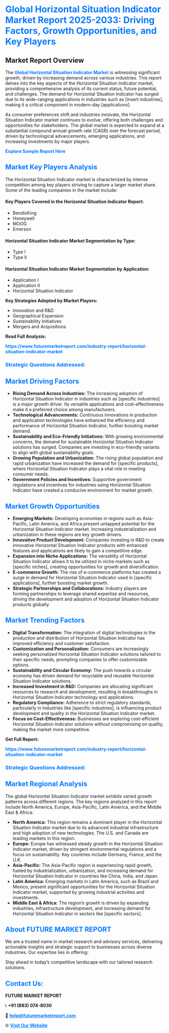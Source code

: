 <h1 style="color: #007BFF;">Global Horizontal Situation Indicator Market Report 2025-2033: Driving Factors, Growth Opportunities, and Key Players</h1>

<section id="overview">
<h2>Market Report Overview</h2>
<p>The <a href="https://www.futuremarketreport.com/industry-report/horizontal-situation-indicator-market" style="color: #007BFF; text-decoration: none;"><strong>Global Horizontal Situation Indicator Market</strong></a> is witnessing significant growth, driven by increasing demand across various industries. This report delves into the key aspects of the Horizontal Situation Indicator market, providing a comprehensive analysis of its current status, future potential, and challenges. The demand for Horizontal Situation Indicator has surged due to its wide-ranging applications in industries such as [insert industries], making it a critical component in modern-day [applications].</p>
<p>As consumer preferences shift and industries innovate, the Horizontal Situation Indicator market continues to evolve, offering both challenges and opportunities for stakeholders. The global market is expected to expand at a substantial compound annual growth rate (CAGR) over the forecast period, driven by technological advancements, emerging applications, and increasing investments by major players.</p>
</section>

<section id="overview">
<p><a href="https://www.futuremarketreport.com/request-sample/reportId=110980" style="color: #007BFF; text-decoration: none;"><strong>Explore Sample Report Here</strong></a></p>
</section>

<section id="key-players">
<h2 style="color: #007BFF;">Market Key Players Analysis</h2>
<p>The Horizontal Situation Indicator market is characterized by intense competition among key players striving to capture a larger market share. Some of the leading companies in the market include:</p>
<h4>Key Players Covered in the Horizontal Situation Indicator Report:</h4>
<ul><li>BendixKing</li><li>Honeywell</li><li>MOOG</li><li>Emerson</li></ul>
<h4>Horizontal Situation Indicator Market Segmentation by Type:</h4>
<ul><li>Type I</li><li>Type II</li></ul>

<h4>Horizontal Situation Indicator Market Segmentation by Application:</h4>
<ul><li>Application I</li><li>Application II</li><li>Horizontal Situation Indicator</li></ul>
<p><strong>Key Strategies Adopted by Market Players:</strong></p>
<ul>
<li>Innovation and R&D</li>
<li>Geographical Expansion</li>
<li>Sustainability Initiatives</li>
<li>Mergers and Acquisitions</li>
</ul>
</section>

<section>
<p><strong>Read Full Analysis: </strong></p><a href="https://www.futuremarketreport.com/industry-report/horizontal-situation-indicator-market" style="color: #007BFF; text-decoration: none;"><strong>https://www.futuremarketreport.com/industry-report/horizontal-situation-indicator-market</strong></a>
<h3 style="color: #007BFF;">Strategic Questions Addressed:</h3>
</section>

<section id="driving-factors">
<h2 style="color: #007BFF;">Market Driving Factors</h2>
<ul>
<li><strong>Rising Demand Across Industries:</strong> The increasing adoption of Horizontal Situation Indicator in industries such as [specific industries] is a major growth driver. Its versatile applications and cost-effectiveness make it a preferred choice among manufacturers.</li>
<li><strong>Technological Advancements:</strong> Continuous innovations in production and application technologies have enhanced the efficiency and performance of Horizontal Situation Indicator, further boosting market demand.</li>
<li><strong>Sustainability and Eco-Friendly Initiatives:</strong> With growing environmental concerns, the demand for sustainable Horizontal Situation Indicator solutions has surged. Companies are investing in eco-friendly variants to align with global sustainability goals.</li>
<li><strong>Growing Population and Urbanization:</strong> The rising global population and rapid urbanization have increased the demand for [specific products], where Horizontal Situation Indicator plays a vital role in meeting consumer needs.</li>
<li><strong>Government Policies and Incentives:</strong> Supportive government regulations and incentives for industries using Horizontal Situation Indicator have created a conducive environment for market growth.</li>
</ul>
</section>

<section id="growth-opportunities">
<h2 style="color: #007BFF;">Market Growth Opportunities</h2>
<ul>
<li><strong>Emerging Markets:</strong> Developing economies in regions such as Asia-Pacific, Latin America, and Africa present untapped potential for the Horizontal Situation Indicator market. Increasing industrialization and urbanization in these regions are key growth drivers.</li>
<li><strong>Innovative Product Development:</strong> Companies investing in R&D to create innovative Horizontal Situation Indicator products with enhanced features and applications are likely to gain a competitive edge.</li>
<li><strong>Expansion into Niche Applications:</strong> The versatility of Horizontal Situation Indicator allows it to be utilized in niche markets such as [specific niches], creating opportunities for growth and diversification.</li>
<li><strong>E-commerce Growth:</strong> The rise of e-commerce platforms has created a surge in demand for Horizontal Situation Indicator used in [specific applications], further boosting market growth.</li>
<li><strong>Strategic Partnerships and Collaborations:</strong> Industry players are forming partnerships to leverage shared expertise and resources, driving the development and adoption of Horizontal Situation Indicator products globally.</li>
</ul>
</section>

<section id="trending-factors">
<h2 style="color: #007BFF;">Market Trending Factors</h2>
<ul>
<li><strong>Digital Transformation:</strong> The integration of digital technologies in the production and distribution of Horizontal Situation Indicator has improved efficiency and customer satisfaction.</li>
<li><strong>Customization and Personalization:</strong> Consumers are increasingly seeking personalized Horizontal Situation Indicator solutions tailored to their specific needs, prompting companies to offer customizable options.</li>
<li><strong>Sustainability and Circular Economy:</strong> The push towards a circular economy has driven demand for recyclable and reusable Horizontal Situation Indicator solutions.</li>
<li><strong>Increased Investment in R&D:</strong> Companies are allocating significant resources to research and development, resulting in breakthroughs in Horizontal Situation Indicator technology and applications.</li>
<li><strong>Regulatory Compliance:</strong> Adherence to strict regulatory standards, particularly in industries like [specific industries], is influencing product development and quality in the Horizontal Situation Indicator market.</li>
<li><strong>Focus on Cost-Effectiveness:</strong> Businesses are exploring cost-efficient Horizontal Situation Indicator solutions without compromising on quality, making the market more competitive.</li>
</ul>
</section>

<section>
<p><strong>Get Full Report: </strong></p><a href="https://www.futuremarketreport.com/industry-report/horizontal-situation-indicator-market" style="color: #007BFF; text-decoration: none;"><strong>https://www.futuremarketreport.com/industry-report/horizontal-situation-indicator-market</strong></a>
<h3 style="color: #007BFF;">Strategic Questions Addressed:</h3>
</section>


<section id="regional-analysis">
<h2 style="color: #007BFF;">Market Regional Analysis</h2>
<p>The global Horizontal Situation Indicator market exhibits varied growth patterns across different regions. The key regions analyzed in this report include North America, Europe, Asia-Pacific, Latin America, and the Middle East & Africa:</p>
<ul>
<li><strong>North America:</strong> This region remains a dominant player in the Horizontal Situation Indicator market due to its advanced industrial infrastructure and high adoption of new technologies. The U.S. and Canada are leading markets in this region.</li>
<li><strong>Europe:</strong> Europe has witnessed steady growth in the Horizontal Situation Indicator market, driven by stringent environmental regulations and a focus on sustainability. Key countries include Germany, France, and the U.K.</li>
<li><strong>Asia-Pacific:</strong> The Asia-Pacific region is experiencing rapid growth, fueled by industrialization, urbanization, and increasing demand for Horizontal Situation Indicator in countries like China, India, and Japan.</li>
<li><strong>Latin America:</strong> Emerging markets in Latin America, such as Brazil and Mexico, present significant opportunities for the Horizontal Situation Indicator market, supported by growing industrial activities and investments.</li>
<li><strong>Middle East & Africa:</strong> The region’s growth is driven by expanding industries, infrastructure development, and increasing demand for Horizontal Situation Indicator in sectors like [specific sectors].</li>
</ul>
</section>

<footer>
<h2 style="color: #007BFF;">About FUTURE MARKET REPORT</h2>
<p>We are a trusted name in market research and advisory services, delivering actionable insights and strategic support to businesses across diverse industries. Our expertise lies in offering:</p>

<p>Stay ahead in today’s competitive landscape with our tailored research solutions.</p>

<h2 style="color: #007BFF;">Contact Us:</h2>
<p><strong>FUTURE MARKET REPORT</strong></p>
<p>📞 <strong>+91 (883) 074-8030</strong></p>
<p>📧 <strong><a href="mailto:help@futuremarketreport.com" style="color: #007BFF;">help@futuremarketreport.com</a></strong></p>
<p>🌐 <strong><a href="https://www.futuremarketreport.com/" style="color: #007BFF;">Visit Our Website</a></strong></p>
</footer>